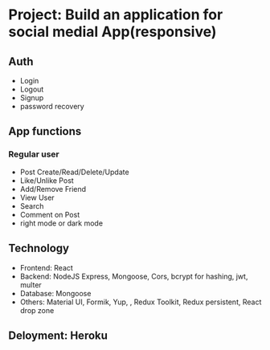 # Project: Build an application for social medial App(responsive)

## Auth

- Login
- Logout
- Signup
- password recovery


## App functions

### Regular user

- Post Create/Read/Delete/Update
- Like/Unlike Post
- Add/Remove Friend
- View User
- Search
- Comment on Post
- right mode or dark mode

## Technology

- Frontend: React
- Backend: NodeJS Express, Mongoose, Cors, bcrypt for hashing, jwt, multer
- Database: Mongoose
- Others: Material UI, Formik, Yup, , Redux Toolkit, Redux persistent, React drop zone

## Deloyment: Heroku
